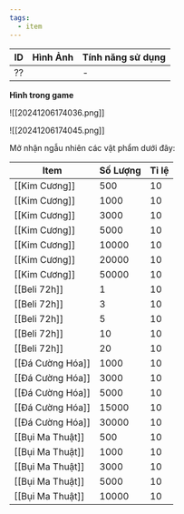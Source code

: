 ```yaml
---
tags:
  - item
---
```


| ID  | Hình Ảnh | Tính năng sử dụng |
| --- | -------- | ----------------- |
| ??  |          | -                 |

**Hình trong game**

![[20241206174036.png]]

![[20241206174045.png]]

Mở nhận ngẫu nhiên các vật phẩm dưới đây:

| Item             | Số Lượng | Tỉ lệ |
| ---------------- | -------- | ----- |
| [[Kim Cương]]    | 500      | 10    |
| [[Kim Cương]]    | 1000     | 10    |
| [[Kim Cương]]    | 3000     | 10    |
| [[Kim Cương]]    | 5000     | 10    |
| [[Kim Cương]]    | 10000    | 10    |
| [[Kim Cương]]    | 20000    | 10    |
| [[Kim Cương]]    | 50000    | 10    |
| [[Beli 72h]]     | 1        | 10    |
| [[Beli 72h]]     | 3        | 10    |
| [[Beli 72h]]     | 5        | 10    |
| [[Beli 72h]]     | 10       | 10    |
| [[Beli 72h]]     | 20       | 10    |
| [[Đá Cường Hóa]] | 1000     | 10    |
| [[Đá Cường Hóa]] | 3000     | 10    |
| [[Đá Cường Hóa]] | 5000     | 10    |
| [[Đá Cường Hóa]] | 15000    | 10    |
| [[Đá Cường Hóa]] | 30000    | 10    |
| [[Bụi Ma Thuật]] | 500      | 10    |
| [[Bụi Ma Thuật]] | 1000     | 10    |
| [[Bụi Ma Thuật]] | 3000     | 10    |
| [[Bụi Ma Thuật]] | 5000     | 10    |
| [[Bụi Ma Thuật]] | 10000    | 10    |


